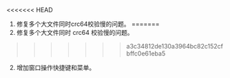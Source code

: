 <<<<<<< HEAD
1. 修复多个大文件同时crc64校验慢的问题。
=======
1. 修复多个大文件同时 crc64 校验慢的问题。
>>>>>>> a3c34812de130a3964bc82c152cfbffc0e61eba5
2. 增加窗口操作快捷键和菜单。
